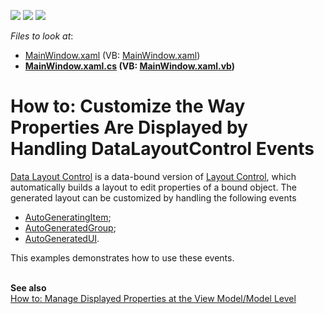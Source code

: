 <!-- default badges list -->
![](https://img.shields.io/endpoint?url=https://codecentral.devexpress.com/api/v1/VersionRange/128654186/15.1.6%2B)
[![](https://img.shields.io/badge/Open_in_DevExpress_Support_Center-FF7200?style=flat-square&logo=DevExpress&logoColor=white)](https://supportcenter.devexpress.com/ticket/details/T329514)
[![](https://img.shields.io/badge/📖_How_to_use_DevExpress_Examples-e9f6fc?style=flat-square)](https://docs.devexpress.com/GeneralInformation/403183)
<!-- default badges end -->
<!-- default file list -->
*Files to look at*:

* [MainWindow.xaml](./CS/MainWindow.xaml) (VB: [MainWindow.xaml](./VB/MainWindow.xaml))
* **[MainWindow.xaml.cs](./CS/MainWindow.xaml.cs) (VB: [MainWindow.xaml.vb](./VB/MainWindow.xaml.vb))**
<!-- default file list end -->
# How to: Customize the Way Properties Are Displayed by Handling DataLayoutControl Events


<p><a href="https://documentation.devexpress.com/#WPF/CustomDocument11540">Data Layout Control</a> is a data-bound version of <a href="https://documentation.devexpress.com/#WPF/CustomDocument8147">Layout Control</a>, which automatically builds a layout to edit properties of a bound object. The generated layout can be customized by handling the following events

* <a href="https://documentation.devexpress.com/WPF/DevExpressXpfLayoutControlDataLayoutControl_AutoGeneratingItemtopic.aspx">AutoGeneratingItem</a>;
* <a href="https://documentation.devexpress.com/WPF/DevExpressXpfLayoutControlDataLayoutControl_AutoGeneratedGrouptopic.aspx">AutoGeneratedGroup</a>;
* <a href="https://documentation.devexpress.com/WPF/DevExpressXpfLayoutControlDataLayoutControl_AutoGeneratedUItopic.aspx">AutoGeneratedUI</a>.</p>
<p>This examples demonstrates how to use these events.<br><br></p>
<p><strong>See also<br></strong><a href="https://www.devexpress.com/Support/Center/p/T329586">How to: Manage Displayed Properties at the View Model/Model Level</a></p>

<br/>



